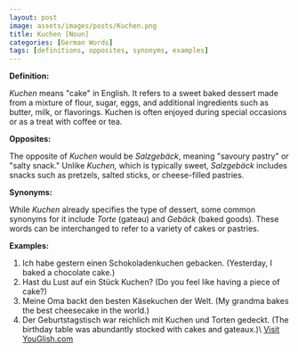 ```yaml
---
layout: post
image: assets/images/posts/Kuchen.png
title: Kuchen [Noun]
categories: [German Words]
tags: [definitions, opposites, synonyms, examples]
---
```


**Definition:** 

*Kuchen* means "cake" in English. It refers to a sweet baked dessert made from a mixture of flour, sugar, eggs, and additional ingredients such as butter, milk, or flavorings. Kuchen is often enjoyed during special occasions or as a treat with coffee or tea.

**Opposites:**

The opposite of *Kuchen* would be *Salzgebäck*, meaning "savoury pastry" or "salty snack." Unlike *Kuchen,* which is typically sweet, *Salzgebäck* includes snacks such as pretzels, salted sticks, or cheese-filled pastries.

**Synonyms:**

While *Kuchen* already specifies the type of dessert, some common synonyms for it include *Torte* (gateau) and *Gebäck* (baked goods). These words can be interchanged to refer to a variety of cakes or pastries.

**Examples:**

1. Ich habe gestern einen Schokoladenkuchen gebacken. (Yesterday, I baked a chocolate cake.)
2. Hast du Lust auf ein Stück Kuchen? (Do you feel like having a piece of cake?)
3. Meine Oma backt den besten Käsekuchen der Welt. (My grandma bakes the best cheesecake in the world.)
4. Der Geburtstagstisch war reichlich mit Kuchen und Torten gedeckt. (The birthday table was abundantly stocked with cakes and gateaux.)\ <a id="yg-widget-0" class="youglish-widget" data-query="Kuchen" data-lang="german" data-components="8412" data-auto-start="0" data-bkg-color="theme_light" data-title="How%20to%20pronounce%20Kuchen%20in%20German"  rel="nofollow" href="https://youglish.com">Visit YouGlish.com</a><script async src="https://youglish.com/public/emb/widget.js" charset="utf-8"></script>